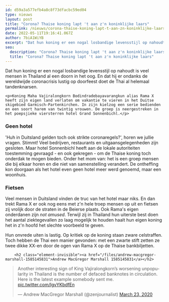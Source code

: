 ```yaml
---
id: d59a3a577efb4a8c8f73dfacbc59ed04
type: nieuws
layout: post
title: "Corona? Thaise koning lapt 't aan z'n koninklijke laars"
permalink: /nieuws/corona-thaise-koning-lapt-t-aan-zn-koninklijke-laars/
date: 2022-05-11T19:16:41.067Z
author: 7biA1WiYB
excerpt: "Dat hun koning er een nogal losbandige levensstijl op nahoudt is veel mensen in Thailand al een doorn in het oog. En dat hij er ondanks de wereldwijde coronacrisis lustig op doorfeest doet de Thai al helemaal tandenknarsen.  "
seo:
  description: "Corona? Thaise koning lapt 't aan z'n koninklijke laars"
  title: "Corona? Thaise koning lapt 't aan z'n koninklijke laars"
---
```

Dat hun koning er een nogal losbandige levensstijl op nahoudt is veel mensen in Thailand al een doorn in het oog. En dat hij er ondanks de wereldwijde coronacrisis lustig op doorfeest doet de Thai al helemaal tandenknarsen.  

    <p>Koning Maha Vajiralongkorn Bodindradebayavarangkun alias Rama X heeft zijn eigen land verlaten om vakantie te vieren in het Duitse skigebied Garmisch-Partenkirchen. In zijn kielzog een serie bedienden en een soort harem van twintig vrouwen. De groep is neergestreken in het poepsjieke viersterren hotel Grand Sonnenbichl.</p>
<h3>Geen hotel</h3>
<p>'Huh in Duitsland gelden toch ook strikte coronaregels?', horen we jullie vragen. Stimmt! Veel bedrijven, restaurants en uitgaansgelegenheden zijn gesloten. Maar hotel Sonnenbichl heeft aan de lokale autoriteiten toestemming gevraagd - en ook gekregen - om de Thaise koning toch onderdak te mogen bieden. Onder het mom van: het is een groep mensen die bij elkaar horen en die niet van samenstelling verandert. De ontheffing kon doorgaan als het hotel even geen hotel meer werd genoemd, maar een woonhuis.</p>
<h3><strong>Fietsen</strong></h3>
<p>Veel mensen in Duitsland vinden de truc van het hotel maar niks. En dan trekt Rama X er ook nog eens met z'n hele troep mensen op uit en fietsen zij vrolijk door de straten in de Beierse plaats. Ook Rama's eigen onderdanen zijn <em>not amused</em>. Terwijl zij in Thailand hun uiterste best doen het aantal ziektegevallen zo laag mogelijk te houden haalt hun eigen koning het in z'n hoofd het slechte voorbeeld te geven.</p>
<p>Hun onvrede uiten is lastig. Op kritiek op de koning staan zware celstraffen. Toch hebben de Thai een manier gevonden: met een zwarte stift zetten ze twee dikke XX-en door de ogen van Rama X op de Thaise bankbiljetten.<br><div class="media media-element-container media-default"><div id="file-540069" class="file file-document file-text-oembed">

        <h2 class="element-invisible"><a href="/files/andrew-macgregor-marshall-1585145831">Andrew MacGregor Marshall 1585145831</a></h2>
    
  
  <div class="content">
    
<blockquote class="twitter-tweet" data-width="550"><p lang="en" dir="ltr">Another interesting sign of King Vajiralongkorn’s worsening unpopularity in Thailand is the number of defaced banknotes in circulation. Here is the latest example somebody sent me. <a href="https://t.co/IgvYKbdfEn">pic.twitter.com/IgvYKbdfEn</a></p>&mdash; Andrew MacGregor Marshall (@zenjournalist) <a href="https://twitter.com/zenjournalist/status/1242080649021980673?ref_src=twsrc%5Etfw">March 23, 2020</a></blockquote>
<script async="" src="https://platform.twitter.com/widgets.js" charset="utf-8"></script>
  </div>

  
</div>
</div>  
